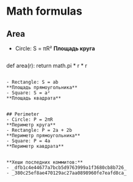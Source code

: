 # Math formulas
## Area
- Circle: S = πR²
**Площадь круга**
  ```
def area(r):
    return math.pi * r * r
```

- Rectangle: S = ab
**Площадь прямоугольника**
- Square: S = a²
**Площадь квадрата**


## Perimeter
- Circle: P = 2πR
**Периметр круга**
- Rectangle: P = 2a + 2b
**Периметр прямоугольника**
- Square: P = 4a
**Периметр кавдрата**


**Хеши последних коммитов:**
- _dfb1c4e44677a7bcb5d9763999a1f3680cb8b726_
- _380c25ef8ae470129ac27aa0898960fe7eafd8ca_

